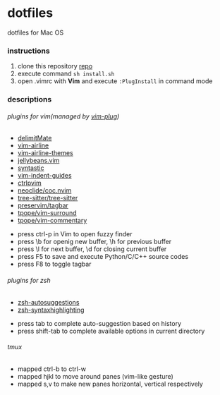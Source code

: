 # dotfiles
dotfiles for Mac OS

### instructions

1. clone this repository [repo](https://github.com/zero-DS/dotfiles)
2. execute command `sh install.sh`
3. open .vimrc with **Vim** and execute `:PlugInstall` in command mode

### descriptions

###### plugins for vim(managed by [vim-plug](https://github.com/junegunn/vim-plug))
- [delimitMate](https://github.com/raimondi/delimitmate)
- [vim-airline](https://github.com/vim-airline/vim-airline)
- [vim-airline-themes](https://github.com/vim-airline/vim-airline-themes)
- [jellybeans.vim](https://github.com/nanotech/jellybeans.vim)
- [syntastic](https://github.com/vim-syntastic/syntastic)
- [vim-indent-guides](https://github.com/valloric/vim-indent-guides)
- [ctrlpvim](https://github.com/ctrlpvim/ctrlp.vim)
- [neoclide/coc.nvim](https://github.com/neoclide/coc.nvim)
- [tree-sitter/tree-sitter](https://github.com/tree-sitter/tree-sitter)
- [preservim/tagbar](https://github.com/preservim/tagbar)
- [tpope/vim-surround](https://github.com/tpope/vim-surround)
- [tpope/vim-commentary](https://github.com/tpope/vim-commentary)

* press ctrl-p in Vim to open fuzzy finder
* press \b for openig new buffer, \h for previous buffer
* press \l for next buffer, \d for closing current buffer
* press F5 to  save and execute Python/C/C++ source codes
* press F8 to toggle tagbar

###### plugins for zsh
- [zsh-autosuggestions](https://github.com/zsh-users/zsh-autosuggestions)
- [zsh-syntaxhighlighting](https://github.com/zsh-users/zsh-syntax-highlighting)

* press tab to complete auto-suggestion based on history
* press shift-tab to complete available options in current directory

###### tmux
- mapped ctrl-b to ctrl-w
- mapped hjkl to move around panes (vim-like gesture)
- mapped s,v to make new panes horizontal, vertical respectively

